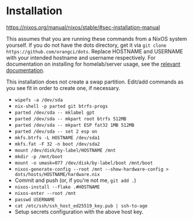 # Installation
https://nixos.org/manual/nixos/stable/#sec-installation-manual

This assumes that you are running these commands from a NixOS system yourself. If you do not have the dots directory, get it via `git clone https://github.com/orangci/dots`. Replace HOSTNAME and USERNAME with your intended hostname and username respectively. For documentation on installing for homelab/server usage, see the [relevant documentation](./homelab-installation.md).

This installation does not create a swap partition. Edit/add commands as you see fit in order to create one, if necessary.

- `wipefs -a /dev/sda`
- `nix-shell -p parted git btrfs-progs`
- `parted /dev/sda -- mklabel gpt`
- `parted /dev/sda -- mkpart root btrfs 512MB`
- `parted /dev/sda -- mkpart ESP fat32 1MB 512MB`
- `parted /dev/sda -- set 2 esp on`
- `mkfs.btrfs -L HOSTNAME /dev/sda1`
- `mkfs.fat -F 32 -n boot /dev/sda2`
- `mount /dev/disk/by-label/HOSTNAME /mnt`
- `mkdir -p /mnt/boot`
- `mount -o umask=077 /dev/disk/by-label/boot /mnt/boot`
- `nixos-generate-config --root /mnt --show-hardware-config > dots/hosts/HOSTNAME/hardware.nix`
- Commit and push (or, if you're not me, `git add .`)
- `nixos-install --flake .#HOSTNAME`
- `nixos-enter --root /mnt`
- `passwd USERNAME`
- `cat /etc/ssh/ssh_host_ed25519_key.pub | ssh-to-age`
- Setup secrets configuration with the above host key.